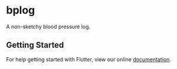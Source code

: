 # bplog

A non-sketchy blood pressure log.

## Getting Started

For help getting started with Flutter, view our online
[documentation](https://flutter.io/).
